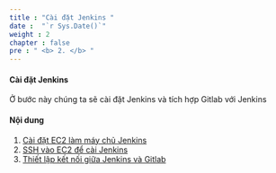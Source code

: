 ```yaml
---
title : "Cài đặt Jenkins "
date :  "`r Sys.Date()`" 
weight : 2 
chapter : false
pre : " <b> 2. </b> "
---
```


#### Cài đặt Jenkins

Ở bước này chúng ta sẽ cài đặt Jenkins và tích hợp Gitlab với Jenkins

#### Nội dung 

1. [Cài đặt EC2 làm máy chủ Jenkins](2.1-createec2/)
2. [SSH vào EC2 để cài Jenkins](2.2-sshec2/)
3. [Thiết lập kết nối giữa Jenkins và Gitlab](2.3-connectec2/)